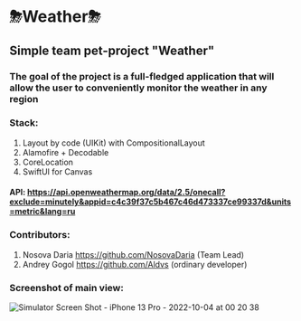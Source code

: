 # ⛈Weather⛈
## Simple team pet-project "Weather"
### The goal of the project is a full-fledged application that will allow the user to conveniently monitor the weather in any region
### Stack:
1. Layout by code (UIKit) with CompositionalLayout
2. Alamofire + Decodable
3. CoreLocation
4. SwiftUI for Canvas
#### API: https://api.openweathermap.org/data/2.5/onecall?exclude=minutely&appid=c4c39f37c5b467c46d473337ce99337d&units=metric&lang=ru
### Contributors:
1. Nosova Daria https://github.com/NosovaDaria (Team Lead)
2. Andrey Gogol https://github.com/Aldvs (ordinary developer)

### Screenshot of main view:
![Simulator Screen Shot - iPhone 13 Pro - 2022-10-04 at 00 20 38](https://user-images.githubusercontent.com/87096482/193685134-7b86e31f-356f-4905-9769-f3e45a384eea.png)
